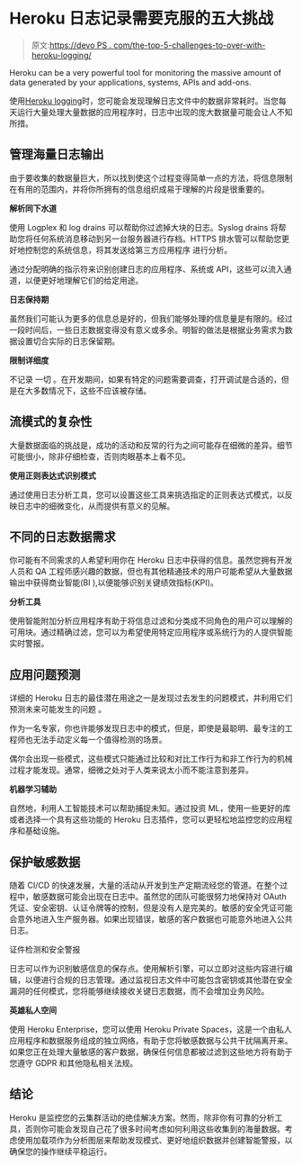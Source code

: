 # Heroku 日志记录需要克服的五大挑战

> 原文:[https://devo PS . com/the-top-5-challenges-to-over-with-heroku-logging/](https://devops.com/the-top-5-challenges-to-overcome-with-heroku-logging/)

Heroku can be a very powerful tool for monitoring the massive amount of data generated by your applications, systems, APIs and add-ons.

使用[Heroku logging](https://coralogix.com/log-analytics-blog/heroku-logs-the-complete-guide/)时，您可能会发现理解日志文件中的数据非常耗时。当您每天运行大量处理大量数据的应用程序时，日志中出现的庞大数据量可能会让人不知所措。

## 管理海量日志输出

由于要收集的数据量巨大，所以找到使这个过程变得简单一点的方法，将信息限制在有用的范围内，并将你所拥有的信息组织成易于理解的片段是很重要的。

**解析同下水道**

使用 Logplex 和 log drains 可以帮助你过滤掉大块的日志。Syslog drains 将帮助您将任何系统消息移动到另一台服务器进行存档。HTTPS 排水管可以帮助您更好地控制您的系统信息，将其发送给第三方应用程序 进行分析。

通过分配明确的指示符来识别创建日志的应用程序、系统或 API，这些可以流入通道，以便更好地理解它们的给定用途。

**日志保持期**

虽然我们可能认为更多的信息总是好的，但我们能够处理的信息量是有限的。经过一段时间后，一些日志数据变得没有意义或多余。明智的做法是根据业务需求为数据设置切合实际的日志保留期。

**限制详细度**

不记录 一切 。在开发期间，如果有特定的问题需要调查，打开调试是合适的，但是在大多数情况下，这些不应该被存储。

## 流模式的复杂性

大量数据面临的挑战是，成功的活动和反常的行为之间可能存在细微的差异。细节可能很小，除非仔细检查，否则肉眼基本上看不见。

**使用正则表达式识别模式**

通过使用日志分析工具，您可以设置这些工具来挑选指定的正则表达式模式，以反映日志中的细微变化，从而提供有意义的见解。

## 不同的日志数据需求

你可能有不同需求的人希望利用你在 Heroku 日志中获得的信息。虽然您拥有开发人员和 QA 工程师感兴趣的数据，但也有其他精通技术的用户可能希望从大量数据输出中获得商业智能(BI ),以便能够识别关键绩效指标(KPI)。

**分析工具**

使用智能附加分析应用程序有助于将信息过滤和分类成不同角色的用户可以理解的可用块。通过精确过滤，您可以为希望使用特定应用程序或系统行为的人提供智能实时警报。

## 应用问题预测

详细的 Heroku 日志的最佳潜在用途之一是发现过去发生的问题模式，并利用它们预测未来可能发生的问题 。

作为一名专家，你也许能够发现日志中的模式，但是，即使是最聪明、最专注的工程师也无法手动定义每一个值得检测的场景。

偶尔会出现一些模式，这些模式只能通过比较和对比工作行为和非工作行为的机械过程才能发现。通常，细微之处对于人类来说太小而不能注意到差异。

**机器学习辅助**

自然地，利用人工智能技术可以帮助捕捉未知。通过投资 ML，使用一些更好的库或者选择一个具有这些功能的 Heroku 日志插件，您可以更轻松地监控您的应用程序和基础设施。

## 保护敏感数据

随着 CI/CD 的快速发展，大量的活动从开发到生产定期流经您的管道。在整个过程中，敏感数据可能会出现在日志中。虽然您的团队可能很努力地保持对 OAuth 凭证、安全密钥、认证令牌等的控制，但是没有人是完美的。敏感的安全凭证可能会意外地进入生产服务器。如果出现错误，敏感的客户数据也可能意外地进入公共日志。

证件检测和安全警报

日志可以作为识别敏感信息的保存点。使用解析引擎，可以立即对这些内容进行编辑，以便进行合规的日志管理。通过监视日志文件中可能包含密钥或其他潜在安全漏洞的任何模式，您将能够继续接收关键日志数据，而不会增加业务风险。

**英雄私人空间**

使用 Heroku Enterprise，您可以使用 Heroku Private Spaces，这是一个由私人应用程序和数据服务组成的独立网络，有助于您将敏感数据与公共干扰隔离开来。如果您正在处理大量敏感的客户数据，确保任何信息都被过滤到这些地方将有助于您遵守 GDPR 和其他隐私相关法规。

## 结论

Heroku 是监控您的云集群活动的绝佳解决方案。然而，除非你有可靠的分析工具，否则你可能会发现自己花了很多时间考虑如何利用这些收集到的海量数据。考虑使用加载项作为分析图层来帮助发现模式、更好地组织数据并创建智能警报，以确保您的操作继续平稳运行。
